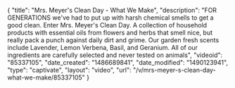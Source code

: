{
    "title": "Mrs. Meyer's Clean Day - What We Make",
    "description": "FOR GENERATIONS we've had to put up with harsh chemical smells to get a good clean. Enter Mrs. Meyer's Clean Day. A collection of household products with essential oils from flowers and herbs that smell nice, but really pack a punch against daily dirt and grime. Our garden fresh scents include Lavender, Lemon Verbena, Basil, and Geranium. All of our ingredients are carefully selected and never tested on animals",
    "videoid": "85337105",
    "date_created": "1486689841",
    "date_modified": "1490123941",
    "type": "captivate",
    "layout": "video",
    "url": "\/v\/mrs-meyer-s-clean-day-what-we-make\/85337105"
}